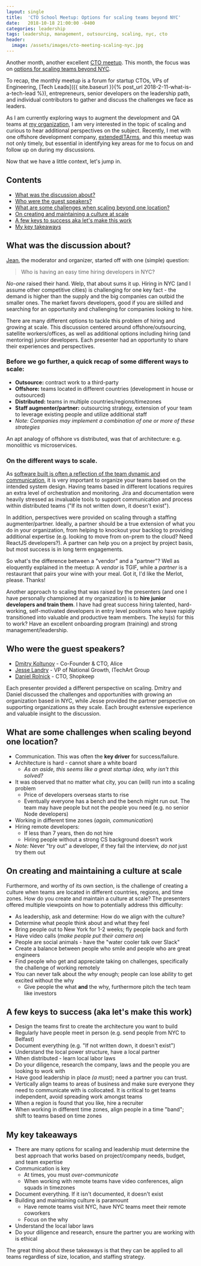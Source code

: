 ```yaml
---
layout: single
title:  'CTO School Meetup: Options for scaling teams beyond NYC'
date:   2018-10-18 21:00:00 -0400
categories: leadership
tags: leadership, management, outsourcing, scaling, nyc, cto
header:
  image: /assets/images/cto-meeting-scaling-nyc.jpg
---
```

Another month, another excellent [CTO meetup](https://www.meetup.com/ctoschool/). This month, the focus was on [options for scaling teams beyond NYC](https://www.meetup.com/ctoschool/events/llrrbqyxnblb/).

To recap, the monthly meetup is a forum for startup CTOs, VPs of Engineering, [Tech Leads]({{ site.baseurl }}{% post_url 2018-2-11-what-is-a-tech-lead %}), entrepreneurs, senior developers on the leadership path, and individual contributors to gather and discuss the challenges we face as leaders.

As I am currently exploring ways to augment the development and QA teams at [my organization](https://www.truechoicesolutions.com), I am very interested in the topic of scaling and curious to hear additional perspectives on the subject. Recently, I met with one offshore development company, [extendedITArms](http://extendeditarms.com), and this meetup was not only timely, but essential in identifying key areas for me to focus on and follow up on during my discussions.

Now that we have a little context, let's jump in.

## Contents
- [What was the discussion about?](#what-was-the-discussion-about)
- [Who were the guest speakers?](#who-were-the-guest-speakers)
- [What are some challenges when scaling beyond one location?](#what-are-some-challenges-when-scaling-beyond-one-location)
- [On creating and maintaining a culture at scale](#on-creating-and-maintaining-a-culture-at-scale)
- [A few keys to success aka let's make this work](#a-few-keys-to-success-aka-lets-make-this-work)
- [My key takeaways](#my-key-takeaways)

## What was the discussion about?
[Jean](https://www.linkedin.com/in/jbarmash), the moderator and organizer, started off with one (simple) question:

> Who is having an easy time hiring developers in NYC?

_No-one_ raised their hand.  Welp, that about sums it up. Hiring in NYC (and I assume other competitive cities) is challenging for one key fact - the demand is higher than the supply and the big companies can outbid the smaller ones. The market favors developers, good if you are skilled and searching for an opportunity and challenging for companies looking to hire.

There are many different options to tackle this problem of hiring and growing at scale.  This discussion centered around offshore/outsourcing, satellite workers/offices, as well as additional options including hiring (and mentoring) junior developers. Each presenter had an opportunity to share their experiences and perspectives.

### Before we go further, a quick recap of some different ways to scale:
- **Outsource:** contract work to a third-party
- **Offshore:** teams located in different countries (development in house or outsourced)
- **Distributed:** teams in multiple countries/regions/timezones
- **Staff augmenter/partner:** outsourcing strategy, extension of your team to leverage existing people and utilize additional staff
- _Note: Companies may implement a combination of one or more of these strategies_

An apt analogy of offshore vs distributed, was that of architecture: e.g. monolithic vs microservices.  

### On the different ways to scale.
As [software built is often a reflection of the team dynamic and communication](https://en.wikipedia.org/wiki/Conway%27s_law), it is very important to organize your teams based on the intended system design.  Having teams based in different locations requires an extra level of orchestration and monitoring.  Jira and documentation were heavily stressed as invaluable tools to support communication and process within distributed teams ("If its not written down, it doesn't exist").

In addition, perspectives were provided on scaling through a staffing augmenter/partner.  Ideally, a partner should be a true extension of what you do in your organization, from helping to knockout your backlog to providing additional expertise (e.g. looking to move from on-prem to the cloud? Need ReactJS developers?). A partner can help you on a project by project basis, but most success is in long term engagements.

So what's the difference between a "vendor" and a "partner"?  Well as eloquently explained in the meetup: A _vendor_ is TGIF, while a _partner_ is a restaurant that pairs your wine with your meal. Got it, I'd like the Merlot, please. Thanks!

Another approach to scaling that was raised by the presenters (and one I have personally championed at my organization) is to **hire junior developers and train them**.  I have had great success hiring talented, hard-working, self-motivated developers in entry level positions who have rapidly transitioned into valuable and productive team members.  The key(s) for this to work?  Have an excellent onboarding program (training) and strong management/leadership.

## Who were the guest speakers?
- [Dmitry Koltunov](https://www.linkedin.com/in/dmitry-koltunov-cfa-0598241/) - Co-Founder & CTO, Alice
- [Jesse Landry](https://www.linkedin.com/in/jesselandry/) - VP of National Growth, ITechArt Group
- [Daniel Rolnick](https://www.linkedin.com/in/daniel-rolnick-6a36922) - CTO, Shopkeep  

Each presenter provided a different perspective on scaling. Dmitry and Daniel discussed the challenges and opportunities with growing an organization based in NYC, while Jesse provided the partner perspective on supporting organizations as they scale.  Each brought extensive experience and valuable insight to the discussion.

## What are some challenges when scaling beyond one location?
- Communication.  This was often the **key driver** for success/failure.
- Architecture is hard - cannot share a white board
  - _As an aside, this seems like a great startup idea, why isn't this solved?_
- It was observed that no matter what city, you can (will) run into a scaling problem
  - Price of developers overseas starts to rise
  - Eventually everyone has a bench and the bench might run out. The team may have people but not the people you need (e.g. no senior Node developers)
- Working in different time zones (_again, communication_)
- Hiring remote developers:
  - If less than 7 years, then do not hire
  - Hiring people without a strong CS background doesn’t work
- *Note:* Never "try out" a developer, if they fail the interview, _do not_ just try them out

## On creating and maintaining a culture at scale
Furthermore, and worthy of its own section, is the challenge of creating a culture when teams are located in different countries, regions, and time zones. How do you create and maintain a culture at scale? The presenters offered multiple viewpoints on how to potentially address this difficulty:
- As leadership, ask and determine: How do we align with the culture?
- Determine what people think about and what they feel
- Bring people out to New York for 1-2 weeks; fly people back and forth
- Have video calls (_make people put their camera on_)
- People are social animals - have the "water cooler talk over Slack"
- Create a balance between people who smile and people who are great engineers
- Find people who get and appreciate taking on challenges, specifically the challenge of working remotely
- You can never talk about the _why_ enough; people can lose ability to get excited without the why
  - Give people the what **and** the why, furthermore pitch the tech team like investors

## A few keys to success (aka let's make this work)
- Design the teams first to create the architecture you want to build
- Regularly have people meet in person (e.g. send people from NYC to Belfast)
- Document everything (e.g. "If not written down, it doesn't exist")
- Understand the local power structure, have a local partner
- When distributed - learn local labor laws
- Do your diligence, research the company, laws and the people you are looking to work with
- Have good leadership in place _(a must)_; need a partner you can trust.
- Vertically align teams to areas of business and make sure everyone they need to communicate with is collocated.  It is critical to get teams independent, avoid spreading work amongst teams
- When a region is found that you like, hire a recruiter
- When working in different time zones, align people in a time "band"; shift to teams based on time zones

## My key takeaways
- There are many options for scaling and leadership must determine the best approach that works based on project/company needs, budget, and team expertise
- Communication is key
  - At times, you must _over-communicate_
  - When working with remote teams have video conferences, align squads in timezones
- Document everything.  If it isn't documented, it doesn't exist
- Building and maintaining culture is paramount
  - Have remote teams visit NYC, have NYC teams meet their remote coworkers
  - Focus on the why
- Understand the local labor laws
- Do your diligence and research, ensure the partner you are working with is ethical

The great thing about these takeaways is that they can be applied to all teams regardless of size, location, and staffing strategy.
